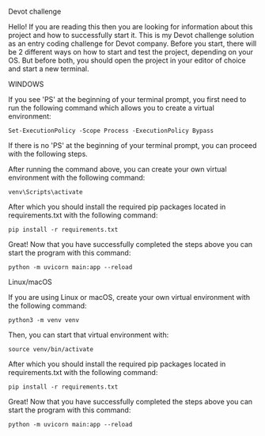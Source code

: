 Devot challenge

Hello! If you are reading this then you are looking for information about this project and how to successfully start it. This is my Devot challenge solution as an entry coding challenge for Devot company. Before you start, there will be 2 different ways on how to start and test the project, depending on your OS. But before both, you should open the project in your editor of choice and start a new terminal.

WINDOWS

If you see 'PS' at the beginning of your terminal prompt, you first need to run the following command which allows you to create a virtual environment:

    Set-ExecutionPolicy -Scope Process -ExecutionPolicy Bypass


If there is no 'PS' at the beginning of your terminal prompt, you can proceed with the following steps.


After running the command above, you can create your own virtual environment with the following command:

    venv\Scripts\activate

After which you should install the required pip packages located in requirements.txt with the following command:

    pip install -r requirements.txt

Great! Now that you have successfully completed the steps above you can start the program with this command:

    python -m uvicorn main:app --reload


Linux/macOS

If you are using Linux or macOS, create your own virtual environment with the following command:

    python3 -m venv venv

Then, you can start that virtual environment with:

    source venv/bin/activate

After which you should install the required pip packages located in requirements.txt with the following command:

    pip install -r requirements.txt

Great! Now that you have successfully completed the steps above you can start the program with this command:

    python -m uvicorn main:app --reload
